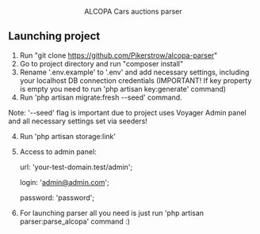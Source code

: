 <p align="center">ALCOPA Cars auctions parser</p>


## Launching project

1. Run "git clone https://github.com/Pikerstrow/alcopa-parser"
2. Go to project directory and run "composer install"
2. Rename '.env.example' to '.env' and add necessary settings, including your localhost DB connection credentials (IMPORTANT! If key property is empty you need to run 'php artisan key:generate' command)
3. Run 'php artisan migrate:fresh --seed' command.

Note: '--seed' flag is important due to project uses Voyager Admin panel and all necessary settings set via seeders!

4. Run 'php artisan storage:link'

5. Access to admin panel:

    url: 'your-test-domain.test/admin';
    
    login: 'admin@admin.com';
    
    password: 'password';
    
6. For launching parser all you need is just run 'php artisan parser:parse_alcopa' command :)
    
    
    


